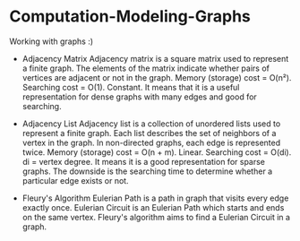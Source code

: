 # Computation-Modeling-Graphs
Working with graphs :)

  - Adjacency Matrix
    Adjacency matrix is a square matrix used to represent a finite graph. The elements of the matrix indicate whether pairs of vertices are adjacent or not in the graph. 
    Memory (storage) cost = O(n²).
    Searching cost = O(1). Constant.
    It means that it is a useful representation for dense graphs with many edges and good for searching.
    
  - Adjacency List
    Adjacency list is a collection of unordered lists used to represent a finite graph. Each list describes the set of neighbors of a vertex in the graph. In non-directed graphs, each edge is represented twice.
    Memory (storage) cost = O(n + m). Linear.
    Searching cost = O(di). di = vertex degree.
    It means it is a good representation for sparse graphs. The downside is the searching time to determine whether a particular edge exists or not.
    
  - Fleury's Algorithm
    Eulerian Path is a path in graph that visits every edge exactly once. Eulerian Circuit is an Eulerian Path which starts and ends on the same vertex. Fleury's algorithm aims to find a Eulerian Circuit in a graph.
    

